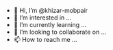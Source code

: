 - 👋 Hi, I’m @khizar-mobpair
- 👀 I’m interested in ...
- 🌱 I’m currently learning ...
- 💞️ I’m looking to collaborate on ...
- 📫 How to reach me ...

<!---
khizar-mobpair/khizar-mobpair is a ✨ special ✨ repository because its `README.md` (this file) appears on your GitHub profile.
You can click the Preview link to take a look at your changes.
--->
